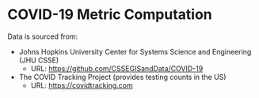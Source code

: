 # COVID-19 Metric Computation

Data is sourced from:

* Johns Hopkins University Center for Systems Science and Engineering (JHU CSSE)
  * URL: https://github.com/CSSEGISandData/COVID-19
* The COVID Tracking Project (provides testing counts in the US)
  * URL: https://covidtracking.com

